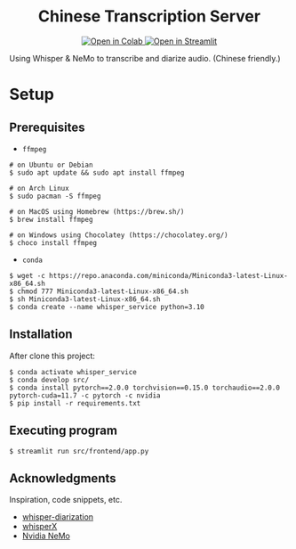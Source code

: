 <h1 align="center">Chinese Transcription Server</h1>

<p align="center">
    <a href="">
        <img src="https://colab.research.google.com/assets/colab-badge.svg" alt="Open in Colab">
    </a>
    <a href="">
        <img src="https://static.streamlit.io/badges/streamlit_badge_black_white.svg" alt="Open in Streamlit">
    </a>
</p>

Using Whisper & NeMo to transcribe and diarize audio. (Chinese friendly.)

# Setup

## Prerequisites

* `ffmpeg`
```
# on Ubuntu or Debian
$ sudo apt update && sudo apt install ffmpeg

# on Arch Linux
$ sudo pacman -S ffmpeg

# on MacOS using Homebrew (https://brew.sh/)
$ brew install ffmpeg

# on Windows using Chocolatey (https://chocolatey.org/)
$ choco install ffmpeg
```

* `conda`
```
$ wget -c https://repo.anaconda.com/miniconda/Miniconda3-latest-Linux-x86_64.sh
$ chmod 777 Miniconda3-latest-Linux-x86_64.sh
$ sh Miniconda3-latest-Linux-x86_64.sh
$ conda create --name whisper_service python=3.10
```

## Installation
After clone this project: 
```
$ conda activate whisper_service
$ conda develop src/
$ conda install pytorch==2.0.0 torchvision==0.15.0 torchaudio==2.0.0 pytorch-cuda=11.7 -c pytorch -c nvidia
$ pip install -r requirements.txt
```


## Executing program
```
$ streamlit run src/frontend/app.py
```


## Acknowledgments
Inspiration, code snippets, etc.
* [whisper-diarization](https://github.com/matiassingers/awesome-readme)
* [whisperX](https://github.com/m-bain/whisperX)
* [Nvidia NeMo](https://github.com/NVIDIA/NeMo)